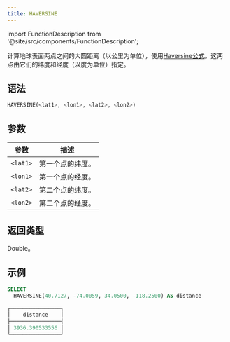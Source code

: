 ```yaml
---
title: HAVERSINE
---
```

import FunctionDescription from '@site/src/components/FunctionDescription';

<FunctionDescription description="引入或更新: v1.2.555"/>

计算地球表面两点之间的大圆距离（以公里为单位），使用[Haversine公式](https://en.wikipedia.org/wiki/Haversine_formula)。这两点由它们的纬度和经度（以度为单位）指定。

## 语法

```sql
HAVERSINE(<lat1>, <lon1>, <lat2>, <lon2>)
```

## 参数

| 参数       | 描述                         |
|-----------|------------------------------|
| `<lat1>`  | 第一个点的纬度。             |
| `<lon1>`  | 第一个点的经度。             |
| `<lat2>`  | 第二个点的纬度。             |
| `<lon2>`  | 第二个点的经度。             |

## 返回类型

Double。

## 示例

```sql
SELECT
  HAVERSINE(40.7127, -74.0059, 34.0500, -118.2500) AS distance

┌────────────────┐
│    distance    │
├────────────────┤
│ 3936.390533556 │
└────────────────┘
```